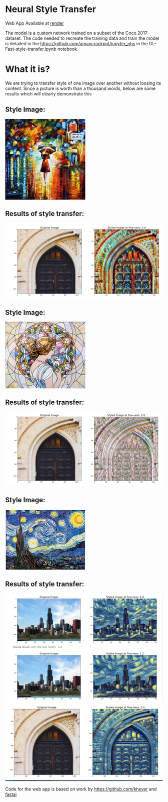 # Neural Style Transfer

Web App Available at <a href="https://neural-style-app.onrender.com/" target="_blank">render</a>

The model is a custom network trained on a subset of the Coco 2017 dataset. The code needed to recreate the training data 
and train the model is detailed in the https://github.com/amancrackpot/jupyter_nbs in the DL-Fast-style-transfer.ipynb notebook.

# What it is?
We are trying to transfer style of one image over another without loosing its content. Since a picture is worth than a thousand words, below are some results which will clearly demonstrate this

## Style Image: 
![image](https://github.com/amancrackpot/Fast-Neural-Style/blob/master/Results/rain%2Cjpg.jpg)
## Results of style transfer:
![image](https://github.com/amancrackpot/Fast-Neural-Style/blob/master/Results/rain.png)

## Style Image: 
![image](https://github.com/amancrackpot/Fast-Neural-Style/blob/master/Results/mosaic.jpg)
## Results of style transfer:
![image](https://github.com/amancrackpot/Fast-Neural-Style/blob/master/Results/mosaic.png)

## Style Image: 
![image](https://github.com/amancrackpot/Fast-Neural-Style/blob/master/Results/starry.jpeg)
## Results of style transfer:
![image](https://github.com/amancrackpot/Fast-Neural-Style/blob/master/Results/starry.png)
![image](https://github.com/amancrackpot/Fast-Neural-Style/blob/master/Results/starry1.png)

Code for the web app is based on work by https://github.com/kheyer and [fastai](fast.ai)


